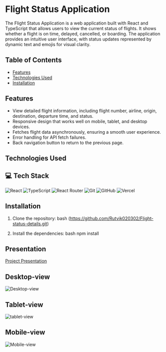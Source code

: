 # Flight Status Application

The Flight Status Application is a web application built with React and TypeScript that allows users to view the current status of flights. It shows whether a flight is on time, delayed, cancelled, or boarding. The application provides an intuitive user interface, with status updates represented by dynamic text and emojis for visual clarity.

## Table of Contents

- [Features](#features)
- [Technologies Used](#technologies-used)
- [Installation](#installation)



## Features

- View detailed flight information, including flight number, airline, origin, destination, departure time, and status.
- Responsive design that works well on mobile, tablet, and desktop devices.
- Fetches flight data asynchronously, ensuring a smooth user experience.
- Error handling for API fetch failures.
- Back navigation button to return to the previous page.

## Technologies Used

## 💻 Tech Stack

![React](https://img.shields.io/badge/React-20232A?style=for-the-badge&logo=react&logoColor=61DAFB)
![TypeScript](https://img.shields.io/badge/TypeScript-007ACC?style=for-the-badge&logo=typescript&logoColor=white)
![React Router](https://img.shields.io/badge/React_Router-CA4245?style=for-the-badge&logo=react-router&logoColor=white)
![Git](https://img.shields.io/badge/GIT-E44C30?style=for-the-badge&logo=git&logoColor=white)
![GitHub](https://img.shields.io/badge/GitHub-100000?style=for-the-badge&logo=github&logoColor=white)
![Vercel](https://img.shields.io/badge/Vercel-000000?style=for-the-badge&logo=vercel&logoColor=white)


## Installation

1. Clone the repository:
   bash
(https://github.com/Rutvik020302/Flight-status-details.git)
   
2. Install the dependencies:
   bash
   npm install

## Presentation
[Project Presentation](https://github.com/user-attachments/assets/270fa727-a34c-4a59-8899-6305a1a5b11a)



## Desktop-view
![Desktop-view](https://github.com/user-attachments/assets/0a766187-2c84-438d-ab38-0898ba10de19)

## Tablet-view
![tablet-view](https://github.com/user-attachments/assets/fd437962-102d-40df-bc21-fcc49526b579)

## Mobile-view
![Mobile-view](https://github.com/user-attachments/assets/f9e4f1f1-703d-480e-bd9e-460827329f42)








